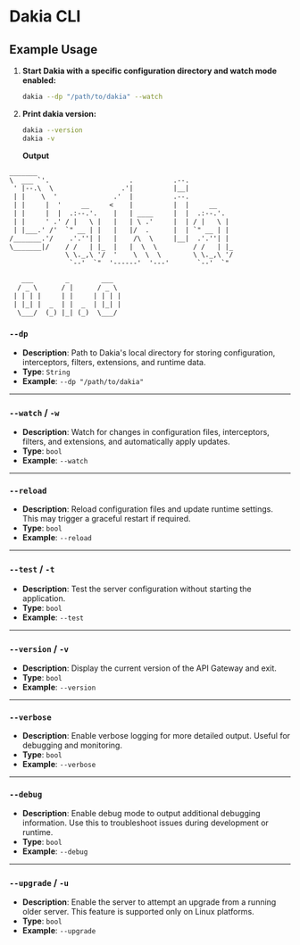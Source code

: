 # Dakia CLI

## Example Usage

1. **Start Dakia with a specific configuration directory and watch mode enabled:**
   ```bash
   dakia --dp "/path/to/dakia" --watch
   ```
1. **Print dakia version:**
   ```bash
   dakia --version
   dakia -v
   ```
   **Output**

```txt
_______
\  ___ `'.                    .          .--.
 ' |--.\  \                 .'|          |__|
 | |    \  '              .'  |          .--.
 | |     |  '     __     <    |          |  |     __
 | |     |  |  .:--.'.    |   | ____     |  |  .:--.'.
 | |     ' .' / |   \ |   |   | \ .'     |  | / |   \ |
 | |___.' /'  `" __ | |   |   |/  .      |  | `" __ | |
/_______.'/    .'.''| |   |    /\  \     |__|  .'.''| |
\_______|/    / /   | |_  |   |  \  \         / /   | |_
              \ \._,\ '/  '    \  \  \        \ \._,\ '/
               `--'  `"  '------'  '---'       `--'  `"

   ___        _        ___
  / _ \      / |      / _ \
 | | | |     | |     | | | |
 | |_| |  _  | |  _  | |_| |
  \___/  (_) |_| (_)  \___/
```

### `--dp`

- **Description**: Path to Dakia's local directory for storing configuration, interceptors, filters, extensions, and runtime data.
- **Type**: `String`
- **Example**: `--dp "/path/to/dakia"`

---

### `--watch` / `-w`

- **Description**: Watch for changes in configuration files, interceptors, filters, and extensions, and automatically apply updates.
- **Type**: `bool`
- **Example**: `--watch`

---

### `--reload`

- **Description**: Reload configuration files and update runtime settings. This may trigger a graceful restart if required.
- **Type**: `bool`
- **Example**: `--reload`

---

### `--test` / `-t`

- **Description**: Test the server configuration without starting the application.
- **Type**: `bool`
- **Example**: `--test`

---

### `--version` / `-v`

- **Description**: Display the current version of the API Gateway and exit.
- **Type**: `bool`
- **Example**: `--version`

---

### `--verbose`

- **Description**: Enable verbose logging for more detailed output. Useful for debugging and monitoring.
- **Type**: `bool`
- **Example**: `--verbose`

---

### `--debug`

- **Description**: Enable debug mode to output additional debugging information. Use this to troubleshoot issues during development or runtime.
- **Type**: `bool`
- **Example**: `--debug`

---

### `--upgrade` / `-u`

- **Description**: Enable the server to attempt an upgrade from a running older server. This feature is supported only on Linux platforms.
- **Type**: `bool`
- **Example**: `--upgrade`
